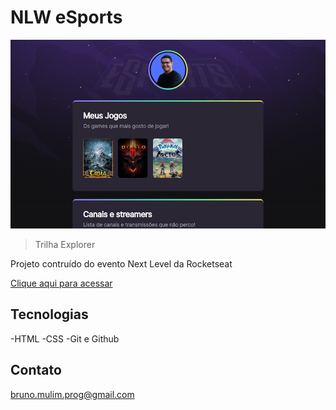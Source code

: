 # NLW eSports 

![preview](./.github/preview.png)

> Trilha Explorer

Projeto contruído do evento Next Level da Rocketseat

[Clique aqui para acessar](https://bmulim.github.io/NLW-eSports/)


## Tecnologias

-HTML
-CSS
-Git e Github

## Contato

bruno.mulim.prog@gmail.com
 